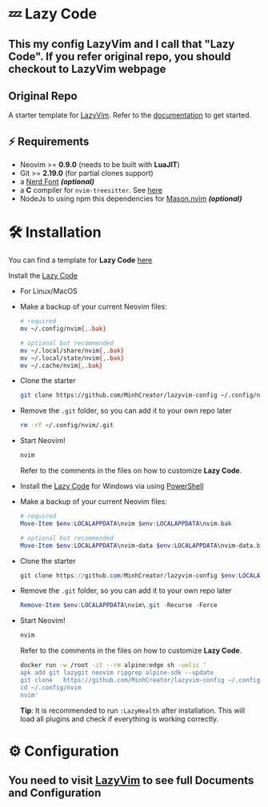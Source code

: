 # 💤 Lazy Code
This my config LazyVim and I call that "Lazy Code". If you refer original repo, you should checkout to LazyVim webpage
---
## Original Repo
A starter template for [LazyVim](https://github.com/LazyVim/LazyVim).
Refer to the [documentation](https://lazyvim.github.io/installation) to get started.

## ⚡️ Requirements

- Neovim >= **0.9.0** (needs to be built with **LuaJIT**)
- Git >= **2.19.0** (for partial clones support)
- a [Nerd Font](https://www.nerdfonts.com/) **_(optional)_**
- a **C** compiler for `nvim-treesitter`. See [here](https://github.com/nvim-treesitter/nvim-treesitter#requirements)
- NodeJs to using npm this dependencies for [Mason.nvim](https://github.com/williamboman/mason.nvim) **_(optional)_**

# 🛠️ Installation

You can find a template for **Lazy Code** [here](https://github.com/MinhCreator/lazyvim-config)

Install the [Lazy Code](https://github.com/MinhCreator/lazyvim-config)

- For Linux/MacOS
- Make a backup of your current Neovim files:

  ```sh
  # required
  mv ~/.config/nvim{,.bak}

  # optional but recommended
  mv ~/.local/share/nvim{,.bak}
  mv ~/.local/state/nvim{,.bak}
  mv ~/.cache/nvim{,.bak}
  ```

- Clone the starter

  ```sh
  git clone https://github.com/MinhCreator/lazyvim-config ~/.config/nvim
  ```

- Remove the `.git` folder, so you can add it to your own repo later

  ```sh
  rm -rf ~/.config/nvim/.git
  ```

- Start Neovim!

  ```sh
  nvim
  ```

  Refer to the comments in the files on how to customize **Lazy Code**.


-
	Install the [Lazy Code](https://github.com/MinhCreator/lazyvim-config)  for Windows via using [PowerShell](https://github.com/PowerShell/PowerShell)

- Make a backup of your current Neovim files:

  ```powershell
  # required
  Move-Item $env:LOCALAPPDATA\nvim $env:LOCALAPPDATA\nvim.bak

  # optional but recommended
  Move-Item $env:LOCALAPPDATA\nvim-data $env:LOCALAPPDATA\nvim-data.bak
  ```

- Clone the starter

  ```powershell
  git clone https://github.com/MinhCreator/lazyvim-config $env:LOCALAPPDATA\nvim
  ```

- Remove the `.git` folder, so you can add it to your own repo later

  ```powershell
  Remove-Item $env:LOCALAPPDATA\nvim\.git -Recurse -Force
  ```

- Start Neovim!

  ```powershell
  nvim
  ```

  Refer to the comments in the files on how to customize **Lazy Code**.





	```sh
	docker run -w /root -it --rm alpine:edge sh -uelic '
	apk add git lazygit neovim ripgrep alpine-sdk --update
    git clone	https://github.com/MinhCreator/lazyvim-config ~/.config/nvim
    cd ~/.config/nvim
	nvim'

	```	
	**Tip**:
		It is recommended to run `:LazyHealth` after installation.
		This will load all plugins and check if everything is working correctly.



# ⚙️ Configuration

## You need to visit [LazyVim](https://www.lazyvim.org/configuration) to see full Documents and Configuration  
